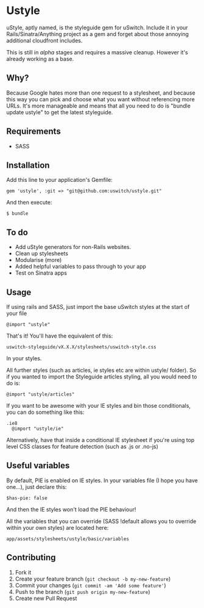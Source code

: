 # Ustyle

uStyle, aptly named, is the styleguide gem for uSwitch. Include it in your Rails/Sinatra/Anything project as a gem and forget about those annoying additional cloudfront includes.

This is still in *alpha* stages and requires a massive cleanup. However it's already working as a base.

## Why?

Because Google hates more than one request to a stylesheet, and because this way you can pick and choose what you want without referencing more URLs. It's more manageable and means that all you need to do is "bundle update ustyle" to get the latest styleguide. 

## Requirements

- SASS

## Installation

Add this line to your application's Gemfile:

    gem 'ustyle', :git => "git@github.com:uswitch/ustyle.git"

And then execute:

    $ bundle

## To do

- Add uStyle generators for non-Rails websites.
- Clean up stylesheets
- Modularise (more)
- Added helpful variables to pass through to your app
- Test on Sinatra apps

## Usage

If using rails and SASS, just import the base uSwitch styles at the start of your file

    @import "ustyle"

That's it! You'll have the equivalent of this:

    uswitch-styleguide/vX.X.X/stylesheets/uswitch-style.css

In your styles.

All further styles (such as articles, ie styles etc are within ustyle/ folder). So if you wanted to import the Styleguide articles styling, all you would need to do is:

    @import "ustyle/articles"

If you want to be awesome with your IE styles and bin those conditionals, you can do something like this:

    .ie8
      @import "ustyle/ie"

Alternatively, have that inside a conditional IE stylesheet if you're using top level CSS classes for feature detection (such as .js or .no-js)

## Useful variables

By default, PIE is enabled on IE styles. In your variables file (I hope you have one...), just declare this:

    $has-pie: false

And then the IE styles won't load the PIE behaviour!

All the variables that you can override (SASS !default allows you to override within your own styles) are located here:

    app/assets/stylesheets/ustyle/basic/variables

## Contributing

1. Fork it
2. Create your feature branch (`git checkout -b my-new-feature`)
3. Commit your changes (`git commit -am 'Add some feature'`)
4. Push to the branch (`git push origin my-new-feature`)
5. Create new Pull Request
